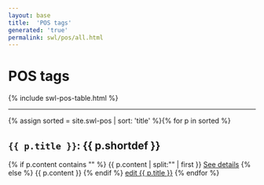 ```yaml
---
layout: base
title:  'POS tags'
generated: 'true'
permalink: swl/pos/all.html
---
```


# POS tags

{% include swl-pos-table.html %}

----------

{% assign sorted = site.swl-pos | sort: 'title' %}{% for p in sorted %}
<a id="al-swl-pos/{{ p.title }}" class="al-dest"/>
<h2><code>{{ p.title }}</code>: {{ p.shortdef }}</h2>
{% if p.content contains "<!--details-->" %}    
{{ p.content | split:"<!--details-->" | first }}
<a href="{{ p.title }}" class="al-doc">See details</a>
{% else %}
{{ p.content }}
{% endif %}
<a href="{{ site.git_edit }}/{% if p.collection %}{{ p.relative_path }}{% else %}{{ p.path }}{% endif %}" target="#">edit {{ p.title }}</a>
{% endfor %}
